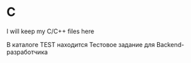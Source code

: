 # C
I will keep my C/C++ files here


В каталоге TEST находится Тестовое задание для Backend-разработчика
